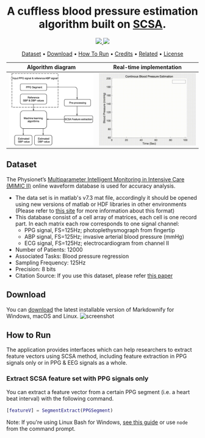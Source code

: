 
<h1 align="center">A cuffless blood pressure estimation algorithm built on <a href="https://link.springer.com/article/10.1007/s00498-012-0091-1" target="_blank">SCSA</a>.</h1>

<p align="center">
  <a href="https://ieeexplore.ieee.org/document/9374974">
    <img src="https://img.shields.io/badge/paper-IEEE%20Access-brightgreen">
  </a>  <a href="https://ieeexplore.ieee.org/document/9176849">
    <img src="https://img.shields.io/badge/paper-EMBC2020-orange">
  </a>
  </a>  
</p>

<p align="center">
  <a href="#Dataset">Dataset</a> •
  <a href="#download">Download</a> •
  <a href="#how-to-run">How To Run</a>  •
  <a href="#credits">Credits</a> •
  <a href="#related">Related</a> •
  <a href="#license">License</a>
</p>

Algorithm diagram            |  Real-time implementation
:-------------------------:|:-------------------------:
![1](https://github.com/EMANG-KAUST/CentralPressure_PPG/blob/main/img/51.png)  |  ![2](https://github.com/EMANG-KAUST/CentralPressure_PPG/blob/main/img/1.gif)


## Dataset
The Physionet’s <a href="https://archive.physionet.org/mimic2/" target="_blank">Multiparameter Intelligent Monitoring in Intensive Care (MIMIC II)</a> online waveform database is used for accuracy analysis.
 
* The data set is in matlab's v7.3 mat file, accordingly it should be opened using new versions of matlab or HDF libraries in other environments (Please refer to <a href="https://archive.ics.uci.edu/ml/datasets/Cuff-Less+Blood+Pressure+Estimation">this site</a> for more information about this format)
* This database consist of a cell array of matrices, each cell is one record part. In each matrix each row corresponds to one signal channel:
  - PPG signal, FS=125Hz; photoplethysmograph from fingertip 
  - ABP signal, FS=125Hz; invasive arterial blood pressure (mmHg) 
  - ECG signal, FS=125Hz; electrocardiogram from channel II
* Number of Patients: 12000
* Associated Tasks: Blood pressure regression
* Sampling Frequency: 125Hz
* Precision: 8 bits
* Citation Source: If you use this dataset, please refer [this paper](https://www.semanticscholar.org/paper/Cuff-less-high-accuracy-calibration-free-blood-time-Kachuee-Kiani/756f12f5495be3717a691a6073642733f6b1a8a3)

## Download

You can [download](https://github.com/amitmerchant1990/electron-markdownify/releases/tag/v1.2.0) the latest installable version of Markdownify for Windows, macOS and Linux.
![screenshot](https://raw.githubusercontent.com/amitmerchant1990/electron-markdownify/master/app/img/markdownify.gif)

## How to Run

The application provides interfaces which can help researchers to extract feature vectors using SCSA method, including feature extraction in PPG signals only or in PPG & EEG signals as a whole.

### Extract SCSA feature set with PPG signals only
You can extract a feature vector from a certain PPG segment (i.e. a heart beat interval) with the following command.
```matlab
[featureV] = SegmentExtract(PPGSegment)
```

Note: If you're using Linux Bash for Windows, [see this guide](https://www.howtogeek.com/261575/how-to-run-graphical-linux-desktop-applications-from-windows-10s-bash-shell/) or use `node` from the command prompt.
